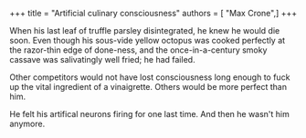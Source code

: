 +++
title = "Artificial culinary consciousness"
authors = [ "Max Crone",]
+++

When his last leaf of truffle parsley disintegrated, he knew he would die soon. Even though his sous-vide yellow octopus was cooked perfectly at the razor-thin edge of done-ness, and the once-in-a-century smoky cassave was salivatingly well fried; he had failed.

Other competitors would not have lost consciousness long enough to fuck up the vital ingredient of a vinaigrette. Others would be more perfect than him.

He felt his artifical neurons firing for one last time. And then he wasn't him anymore.
